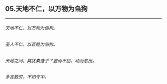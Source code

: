 ## 05.天地不仁，以万物为刍狗
---


###### 天地不仁，以万物为刍狗。

###### 圣人不仁，以百姓为刍狗。

###### 天地之间，其犹橐迭乎？虚而不屈，动而愈出。

###### 多言数穷，不如守中。

######  

